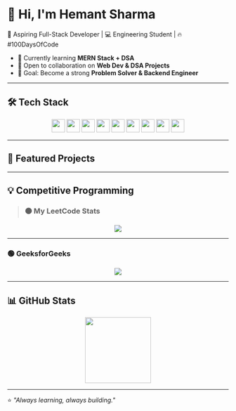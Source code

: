 # 👋 Hi, I'm Hemant Sharma  

🚀 Aspiring Full-Stack Developer | 💻 Engineering Student | 🔥 #100DaysOfCode  

- 🌱 Currently learning **MERN Stack + DSA**  
- 📌 Open to collaboration on **Web Dev & DSA Projects**  
- 🎯 Goal: Become a strong **Problem Solver & Backend Engineer**  

---

## 🛠️ Tech Stack  
<p align="center">
  <img src="https://img.shields.io/badge/-C++-00599C?logo=c%2B%2B&logoColor=white&style=for-the-badge" height="30"/>
  <img src="https://img.shields.io/badge/-Java-007396?logo=java&logoColor=white&style=for-the-badge" height="30"/>
  <img src="https://img.shields.io/badge/-JavaScript-F7DF1E?logo=javascript&logoColor=black&style=for-the-badge" height="30"/>
  <img src="https://img.shields.io/badge/-TypeScript-3178C6?logo=typescript&logoColor=white&style=for-the-badge" height="30"/>
  <img src="https://img.shields.io/badge/-React-61DAFB?logo=react&logoColor=black&style=for-the-badge" height="30"/>
  <img src="https://img.shields.io/badge/-Node.js-339933?logo=node.js&logoColor=white&style=for-the-badge" height="30"/>
  <img src="https://img.shields.io/badge/-Express-000000?logo=express&logoColor=white&style=for-the-badge" height="30"/>
  <img src="https://img.shields.io/badge/-MongoDB-47A248?logo=mongodb&logoColor=white&style=for-the-badge" height="30"/>
  <img src="https://img.shields.io/badge/-Git-F05032?logo=git&logoColor=white&style=for-the-badge" height="30"/>
</p>

---

## 📌 Featured Projects  
<!--
- 📝 [Intelli Resume Builder](https://github.com/hemantsharma/intelli-resume) — Resume builder using Node.js & React.  
- 📊 [DSA Playground](https://github.com/hemantsharma/dsa-playground) — Practice problems & solutions in C++/Java.  
- 🌐 [Portfolio Website](https://github.com/hemantsharma/portfolio) — Personal portfolio built with React.-->  

---

## 💡 Competitive Programming  

> ### 🟠 My LeetCode Stats  
<p align="center">
  <a href="https://leetcode.com/your-id/">
    <img src="https://leetcode.card.workers.dev/your-id?theme=dark&font=baloo&extension=activity" />
  </a>
</p>  

---

### 🟢 GeeksforGeeks  
<p align="center">
  <a href="https://auth.geeksforgeeks.org/user/YOUR-GFG-ID/practice/">
    <img src="https://img.shields.io/badge/GeeksforGeeks-00C853?style=for-the-badge&logo=geeksforgeeks&logoColor=white" />
  </a>
</p>  

---

## 📊 GitHub Stats  

<p align="center">
  <img src="https://github-readme-stats.vercel.app/api?username=hemantsharma&show_icons=true&theme=radical" height="150" />
<!--   <img src="https://streak-stats.demolab.com?user=hemantsharma&theme=radical&hide_border=true" height="150" /> -->
</p>   

---

⭐️ *"Always learning, always building."*  
